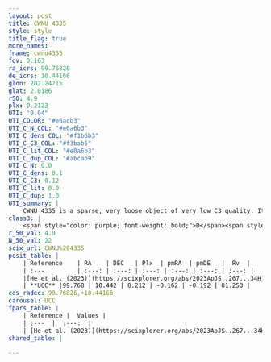 ```yaml
---
layout: post
title: CWNU 4335
style: style
title_flag: true
more_names: 
fname: cwnu4335
fov: 0.163
ra_icrs: 99.76826
de_icrs: 10.44166
glon: 202.24715
glat: 2.0186
r50: 4.9
plx: 0.2123
UTI: "0.04"
UTI_COLOR: "#e6acb3"
UTI_C_N_COL: "#e0a6b3"
UTI_C_dens_COL: "#f1b6b3"
UTI_C_C3_COL: "#f3bab5"
UTI_C_lit_COL: "#e0a6b3"
UTI_C_dup_COL: "#a6cab9"
UTI_C_N: 0.0
UTI_C_dens: 0.1
UTI_C_C3: 0.12
UTI_C_lit: 0.0
UTI_C_dup: 1.0
UTI_summary: |
    CWNU 4335 is a sparse, very loose object of very low C3 quality. It was recently reported in the literature.<br><br><span style="color: #99180f; font-weight: bold;">Warning: </span>contains less than 25 stars with <i>P>0.5</i> estimated.
class3: |
    <span style="color: purple; font-weight: bold;">D</span><span style="color: red; font-weight: bold;">C</span>
r_50_val: 4.9
N_50_val: 22
scix_url: CWNU%204335
posit_table: |
    | Reference    | RA    | DEC   | Plx  | pmRA  | pmDE   |  Rv  |
    | :---         | :---: | :---: | :---: | :---: | :---: | :---: |
    |[He et al. (2023)](https://scixplorer.org/abs/2023ApJS..267...34H) | 99.766 | 10.442 | 0.213 | -0.177 | -0.189 | 81.25 |
    | **UCC** |99.768 | 10.442 | 0.212 | -0.162 | -0.192 | 81.253 | 
cds_radec: 99.76826,+10.44166
carousel: UCC
fpars_table: |
    | Reference |  Values |
    | :---  |  :---:  |
    | [He et al. (2023)](https://scixplorer.org/abs/2023ApJS..267...34H) | `A0=2.8, m-M=13.1, logA=8.8` |
shared_table: |
    
---
```

